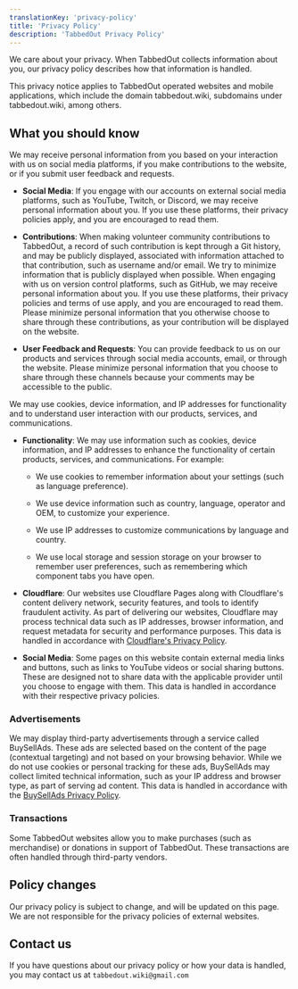 ```yaml
---
translationKey: 'privacy-policy'
title: 'Privacy Policy'
description: 'TabbedOut Privacy Policy'
---
```


We care about your privacy. When TabbedOut collects information about you, our privacy policy describes how that information is handled.

This privacy notice applies to TabbedOut operated websites and mobile applications, which include the domain tabbedout.wiki, subdomains under tabbedout.wiki, among others.

## What you should know

We may receive personal information from you based on your interaction with us on social media platforms, if you make contributions to the website, or if you submit user feedback and requests.

- **Social Media**: If you engage with our accounts on external social media platforms, such as YouTube, Twitch, or Discord, we may receive personal information about you. If you use these platforms, their privacy policies apply, and you are encouraged to read them.

- **Contributions**: When making volunteer community contributions to TabbedOut, a record of such contribution is kept through a Git history, and may be publicly displayed, associated with information attached to that contribution, such as username and/or email. We try to minimize information that is publicly displayed when possible. When engaging with us on version control platforms, such as GitHub, we may receive personal information about you. If you use these platforms, their privacy policies and terms of use apply, and you are encouraged to read them. Please minimize personal information that you otherwise choose to share through these contributions, as your contribution will be displayed on the website.

- **User Feedback and Requests**: You can provide feedback to us on our products and services through social media accounts, email, or through the website. Please minimize personal information that you choose to share through these channels because your comments may be accessible to the public.

We may use cookies, device information, and IP addresses for functionality and to understand user interaction with our products, services, and communications.

- **Functionality**: We may use information such as cookies, device information, and IP addresses to enhance the functionality of certain products, services, and communications. For example:
  - We use cookies to remember information about your settings (such as language preference).

  - We use device information such as country, language, operator and OEM, to customize your experience.

  - We use IP addresses to customize communications by language and country.

  - We use local storage and session storage on your browser to remember user preferences, such as remembering which component tabs you have open.

- **Cloudflare**: Our websites use Cloudflare Pages along with Cloudflare's content delivery network, security features, and tools to identify fraudulent activity. As part of delivering our websites, Cloudflare may process technical data such as IP addresses, browser information, and request metadata for security and performance purposes. This data is handled in accordance with [Cloudflare's Privacy Policy](https://www.cloudflare.com/privacypolicy/).

- **Social Media**: Some pages on this website contain external media links and buttons, such as links to YouTube videos or social sharing buttons. These are designed not to share data with the applicable provider until you choose to engage with them. This data is handled in accordance with their respective privacy policies.

### Advertisements

We may display third-party advertisements through a service called BuySellAds. These ads are selected based on the content of the page (contextual targeting) and not based on your browsing behavior. While we do not use cookies or personal tracking for these ads, BuySellAds may collect limited technical information, such as your IP address and browser type, as part of serving ad content. This data is handled in accordance with the [BuySellAds Privacy Policy](https://www.buysellads.com/privacy).

### Transactions

Some TabbedOut websites allow you to make purchases (such as merchandise) or donations in support of TabbedOut. These transactions are often handled through third-party vendors.

## Policy changes

Our privacy policy is subject to change, and will be updated on this page. We are not responsible for the privacy policies of external websites.

## Contact us

If you have questions about our privacy policy or how your data is handled, you may contact us at `tabbedout.wiki@gmail.com`
